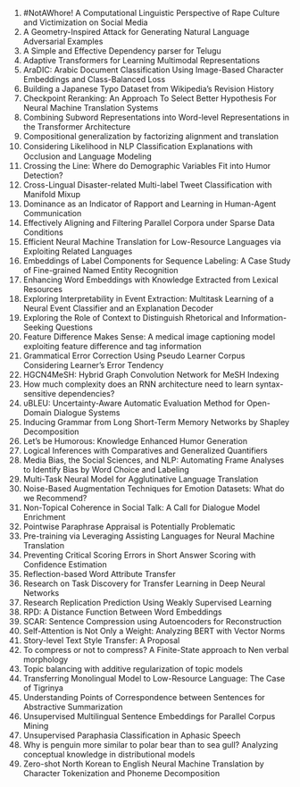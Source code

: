 1. #NotAWhore! A Computational Linguistic Perspective of Rape Culture and Victimization on Social Media
2. A Geometry-Inspired Attack for Generating Natural Language Adversarial Examples
3. A Simple and Effective Dependency parser for Telugu
4. Adaptive Transformers for Learning Multimodal Representations
5. AraDIC: Arabic Document Classification Using Image-Based Character Embeddings and Class-Balanced Loss
6. Building a Japanese Typo Dataset from Wikipedia’s Revision History
7. Checkpoint Reranking: An Approach To Select Better Hypothesis For Neural Machine Translation Systems
8. Combining Subword Representations into Word-level Representations in the Transformer Architecture
9. Compositional generalization by factorizing alignment and translation
10. Considering Likelihood in NLP Classiﬁcation Explanations with Occlusion and Language Modeling
11. Crossing the Line: Where do Demographic Variables Fit into Humor Detection?
12. Cross-Lingual Disaster-related Multi-label Tweet Classification with Manifold Mixup
13. Dominance as an Indicator of Rapport and Learning in Human-Agent Communication
14. Effectively Aligning and Filtering Parallel Corpora under Sparse Data Conditions
15. Efficient Neural Machine Translation for Low-Resource Languages via Exploiting Related Languages
16. Embeddings of Label Components for Sequence Labeling: A Case Study of Fine-grained Named Entity Recognition
17. Enhancing Word Embeddings with Knowledge Extracted from Lexical Resources
18. Exploring Interpretability in Event Extraction: Multitask Learning of a Neural Event Classifier and an Explanation Decoder
19. Exploring the Role of Context to Distinguish Rhetorical and Information-Seeking Questions
20. Feature Difference Makes Sense: A medical image captioning model exploiting feature difference and tag information
21. Grammatical Error Correction Using Pseudo Learner Corpus Considering Learner’s Error Tendency
22. HGCN4MeSH: Hybrid Graph Convolution Network for MeSH Indexing
23. How much complexity does an RNN architecture need to learn syntax-sensitive dependencies?
24. υBLEU: Uncertainty-Aware Automatic Evaluation Method for Open-Domain Dialogue Systems
25. Inducing Grammar from Long Short-Term Memory Networks by Shapley Decomposition
26. Let’s be Humorous: Knowledge Enhanced Humor Generation
27. Logical Inferences with Comparatives and Generalized Quantifiers
28. Media Bias, the Social Sciences, and NLP: Automating Frame Analyses to Identify Bias by Word Choice and Labeling
29. Multi-Task Neural Model for Agglutinative Language Translation
30. Noise-Based Augmentation Techniques for Emotion Datasets: What do we Recommend?
31. Non-Topical Coherence in Social Talk: A Call for Dialogue Model Enrichment
32. Pointwise Paraphrase Appraisal is Potentially Problematic
33. Pre-training via Leveraging Assisting Languages for Neural Machine Translation
34. Preventing Critical Scoring Errors in Short Answer Scoring with Confidence Estimation
35. Reflection-based Word Attribute Transfer
36. Research on Task Discovery for Transfer Learning in Deep Neural Networks
37. Research Replication Prediction Using Weakly Supervised Learning
38. RPD: A Distance Function Between Word Embeddings
39. SCAR: Sentence Compression using Autoencoders for Reconstruction
40. Self-Attention is Not Only a Weight: Analyzing BERT with Vector Norms
41. Story-level Text Style Transfer: A Proposal
42. To compress or not to compress? A Finite-State approach to Nen verbal morphology
43. Topic balancing with additive regularization of topic models
44. Transferring Monolingual Model to Low-Resource Language: The Case of Tigrinya
45. Understanding Points of Correspondence between Sentences for Abstractive Summarization
46. Unsupervised Multilingual Sentence Embeddings for Parallel Corpus Mining
47. Unsupervised Paraphasia Classification in Aphasic Speech
48. Why is penguin more similar to polar bear than to sea gull? Analyzing conceptual knowledge in distributional models
49. Zero-shot North Korean to English Neural Machine Translation by Character Tokenization and Phoneme Decomposition